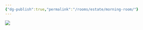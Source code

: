 ```yaml
---
{"dg-publish":true,"permalink":"/rooms/estate/morning-room/"}
---
```


![](https://i.imgur.com/64aGOTY.jpeg)
